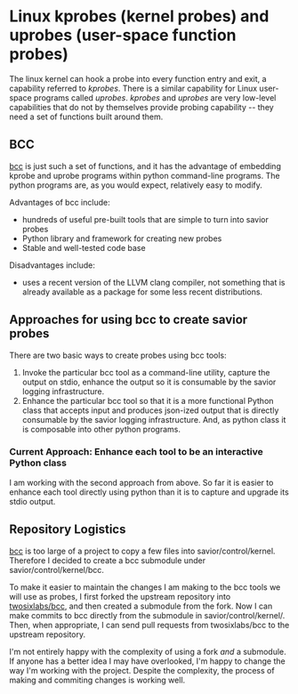 # Linux kprobes (kernel probes) and uprobes (user-space function probes)

The linux kernel can hook a probe into every function entry and exit, a capability referred to _kprobes_. 
There is a similar capability for Linux user-space programs called _uprobes_. _kprobes_ and _uprobes_ are very low-level capabilities that do not by themselves provide probing capability -- they need a set of functions built around them.

## BCC
[bcc](https://github.com/iovisor/bcc) is just such a set of functions, and it has the advantage of embedding kprobe and uprobe programs within python command-line programs. The python programs are, as you would expect, relatively easy to modify.

Advantages of bcc include:
* hundreds of useful pre-built tools that are simple to turn into savior probes
* Python library and framework for creating new probes
* Stable and well-tested code base

Disadvantages include:
* uses a recent version of the LLVM clang compiler, not something that is already available as a package for some less recent distributions.

## Approaches for using bcc to create savior probes

There are two basic ways to create probes using bcc tools:
1. Invoke the particular bcc tool as a command-line utility, capture the output on stdio, enhance the output so it is consumable by the savior logging infrastructure.
2. Enhance the particular bcc tool so that it is a more functional Python class that accepts input and produces json-ized output that is directly consumable by the savior logging infrastructure. And, as python class it is composable into other python programs.

### Current Approach: Enhance each tool to be an interactive Python class
I am working with the second approach from above. So far it is easier to enhance each tool directly using python than it is to capture and upgrade its stdio output.

## Repository Logistics
[bcc](https://github.com/iovisor/bcc) is too large of a project to copy a few files into savior/control/kernel. Therefore I decided to create a bcc submodule under savior/control/kernel/bcc.

To make it easier to maintain the changes I am making to the bcc tools we will use as probes, I first forked the upstream repository into [twosixlabs/bcc](https://github.com/twosixlabs/bcc), and then created a submodule from the fork. Now I can make commits to bcc directly from the submodule in savior/control/kernel/. Then, when appropriate, I can send pull requests from twosixlabs/bcc to the upstream repository.

I'm not entirely happy with the complexity of using a fork _and_ a submodule. If anyone has a better idea I may have overlooked, I'm happy to change the way I'm working with the project. Despite the complexity, the process of making and commiting changes is working well.

